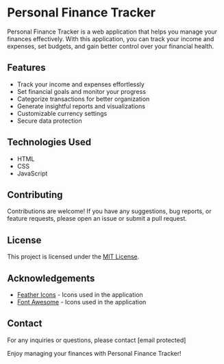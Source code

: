 # Personal Finance Tracker

Personal Finance Tracker is a web application that helps you manage your finances effectively. With this application, you can track your income and expenses, set budgets, and gain better control over your financial health. 


## Features

- Track your income and expenses effortlessly
- Set financial goals and monitor your progress
- Categorize transactions for better organization
- Generate insightful reports and visualizations
- Customizable currency settings
- Secure data protection

## Technologies Used

- HTML
- CSS
- JavaScript

## Contributing

Contributions are welcome! If you have any suggestions, bug reports, or feature requests, please open an issue or submit a pull request.

## License

This project is licensed under the [MIT License](LICENSE).


## Acknowledgements

- [Feather Icons](https://feathericons.com/) - Icons used in the application
- [Font Awesome](https://fontawesome.com/) - Icons used in the application

## Contact

For any inquiries or questions, please contact [email protected]

Enjoy managing your finances with Personal Finance Tracker!

